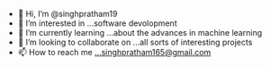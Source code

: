 - 👋 Hi, I’m @singhpratham19
- 👀 I’m interested in ...software devolopment 
- 🌱 I’m currently learning ...about the advances in machine learning 
- 💞️ I’m looking to collaborate on ...all sorts of interesting projects 
- 📫 How to reach me ...singhpratham165@gmail.com
<!---
singhpratham19/singhpratham19 is a ✨ special ✨ repository because its `README.md` (this file) appears on your GitHub profile.
You can click the Preview link to take a look at your changes.
--->
